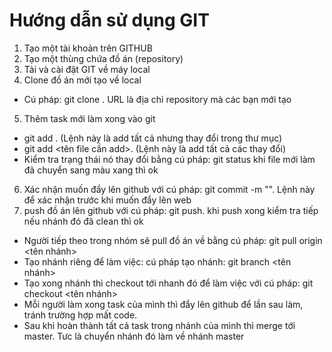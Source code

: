 # Hướng dẫn sử dụng GIT
1. Tạo một tài khoản trên GITHUB
2. Tạo một thùng chứa đồ án (repository)
3. Tải và cài đặt GIT về máy local
4. Clone đồ án mới tạo về local
  - Cú pháp: git clone <URL>. URL là địa chỉ repository mà các bạn mới tạo
5. Thêm task mới làm xong vào git
  - git add . (Lệnh này là add tất cả nhưng thay đổi trong thư mục)
  - git add <tên file cần add>. (Lệnh này là add tất cả các thay đổi)
  - Kiểm tra trạng thái nó thay đổi bằng cú pháp: git status khi file mới làm đã chuyển sang màu xang thì ok
6. Xác nhận muốn đẩy lên github với cú pháp: git commit -m "". Lệnh này để xác nhận trước khi muốn đẩy lên web
7. push đồ án lên github với cú pháp: git push. khi push xong kiểm tra tiếp nếu nhánh đó đã clean thì ok
- Người tiếp theo trong nhóm sẽ pull đồ án về bằng cú pháp: git pull origin <tên nhánh>
- Tạo nhánh riêng để làm việc: cú pháp tạo nhánh: git branch <tên nhánh>
- Tạo xong nhánh thì checkout tới nhanh đó để làm việc với  cú pháp: git checkout <tên nhánh>
- Mỗi người làm xong task của mình thì đẩy lên github để lần sau làm, tránh trường hợp mất code.
- Sau khi hoàn thành tất cả task trong nhánh của mình thì merge tới master. Tưc là chuyển nhánh đó làm về nhánh master
